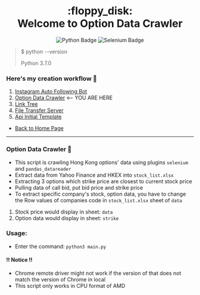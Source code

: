<h1 align="center">:floppy_disk:<br>Welcome to Option Data Crawler</h1>

<div align="center">
<a herf="https://github.com/Ken-Yeung/KensToolkit.git"><img src="https://img.shields.io/badge/python-3670A0?style=for-the-badge&logo=python&logoColor=ffdd54" alt="Python Badge"/></a>
<a herf="https://github.com/Ken-Yeung/KensToolkit.git"><img src="https://img.shields.io/badge/-selenium-%43B02A?style=for-the-badge&logo=selenium&logoColor=white" alt="Selenium Badge"/></a>
</div>

>   $ python --version
>
>   Python 3.7.0

### Here's my creation workflow :receipt:

1.  [Instagram Auto Following Bot](https://github.com/Ken-Yeung/KensToolkit/tree/master/IgAutoFollow "Go to IgAutoFollow repo")
2.  [Option Data Crawler](#option-data-crawler-floppy_disk) <-- YOU ARE HERE
3.  [Link Tree](https://github.com/Ken-Yeung/KensToolkit/tree/master/LinkDistributor "Go to LinkDistributor repo")
4.  [File Transfer Server](https://github.com/Ken-Yeung/KensToolkit/tree/master/FilesTransferrer_one_direction "Go to FilesTransferrer_one_direction repo")
5.  [Api Initial Template](https://github.com/Ken-Yeung/KensToolkit/tree/master/FastApiTemplate "Go to FastApiTemplate repo")

-   [Back to Home Page](https://github.com/Ken-Yeung/KensToolkit "Home Page")

---

### Option Data Crawler :floppy_disk:

-   This script is crawling Hong Kong options' data using plugins `selenium` and `pandas_datareader`
-   Extract data from Yahoo Finance and HKEX into `stock_list.xlsx`
-   Extracting 3 options which strike price are closest to current stock price
-   Pulling data of call bid, put bid price and strike price
-   To extract specific company's stock, option data, you have to change the Row values of companies code in `stock_list.xlsx` sheet of `data`

1. Stock price would display in sheet: `data`
2. Option data would display in sheet: `strike`

### Usage:

-   Enter the command: `python3 main.py`

#### :bangbang: Notice :bangbang:

-   Chrome remote driver might not work if the version of that does not match the version of Chrome in local
-   This script only works in CPU format of AMD